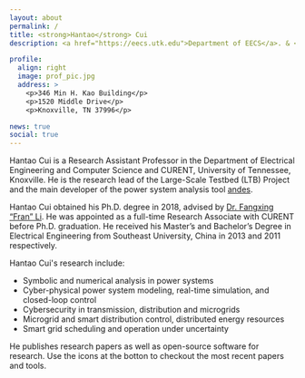 ```yaml
---
layout: about
permalink: /
title: <strong>Hantao</strong> Cui
description: <a href="https://eecs.utk.edu">Department of EECS</a>. & <a href="https://curent.utk.edu">CURENT</a>, University of Tennessee, Knoxville

profile:
  align: right
  image: prof_pic.jpg
  address: >
    <p>346 Min H. Kao Building</p>
    <p>1520 Middle Drive</p>
    <p>Knoxville, TN 37996</p>

news: true
social: true
---
```

Hantao Cui is a Research Assistant Professor in the Department of Electrical Engineering and Computer Science and CURENT, University of Tennessee, Knoxville. He is the research lead of the Large-Scale Testbed (LTB) Project and the main developer of the power system analysis tool [andes](https://github.com/cuihantao/andes).

Hantao Cui obtained his Ph.D. degree in 2018, advised by [Dr. Fangxing “Fran” Li](http://web.eecs.utk.edu/~fli6). 
He was appointed as a full-time Research Associate with CURENT before Ph.D. graduation. 
He received his Master’s and Bachelor’s Degree in Electrical Engineering from Southeast University, China in 2013 and 2011 respectively. 

Hantao Cui's research include:

 - Symbolic and numerical analysis in power systems
 - Cyber-physical power system modeling, real-time simulation, and closed-loop control
 - Cybersecurity in transmission, distribution and microgrids
 - Microgrid and smart distribution control, distributed energy resources
 - Smart grid scheduling and operation under uncertainty

He publishes research papers as well as open-source software for research. Use the icons at the botton to checkout the most recent papers and tools.

